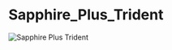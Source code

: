 # Sapphire_Plus_Trident




![Sapphire Plus Trident](https://github.com/pure100kim/Sapphire_Plus_Trident/blob/main/Photo/SP_5_Modeling.png)



